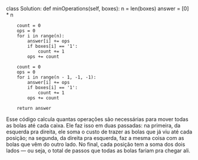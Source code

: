class Solution:
    def minOperations(self, boxes):
        n = len(boxes)
        answer = [0] * n

        count = 0  
        ops = 0    
        for i in range(n):
            answer[i] += ops
            if boxes[i] == '1':
                count += 1
            ops += count

        count = 0
        ops = 0
        for i in range(n - 1, -1, -1):
            answer[i] += ops
            if boxes[i] == '1':
                count += 1
            ops += count

        return answer

Esse código calcula quantas operações são necessárias para mover todas as bolas até cada caixa. Ele faz isso em duas passadas: na primeira, da esquerda pra direita, ele soma o custo de trazer as bolas que já viu até cada posição; na segunda, da direita pra esquerda, faz a mesma coisa com as bolas que vêm do outro lado. No final, cada posição tem a soma dos dois lados — ou seja, o total de passos que todas as bolas fariam pra chegar ali.